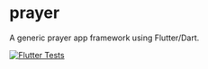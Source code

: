 # prayer
A generic prayer app framework using Flutter/Dart.

[![Flutter Tests](https://github.com/Fliturgy/prayer/actions/workflows/test.yml/badge.svg)](https://github.com/Fliturgy/prayer/actions/workflows/test.yml)
